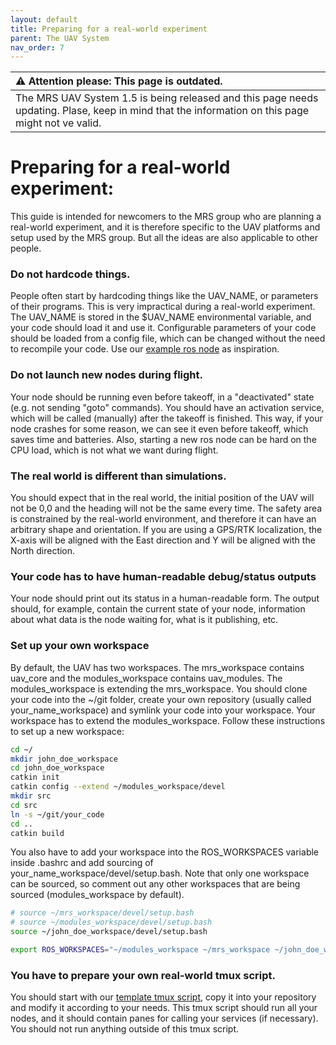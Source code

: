 ```yaml
---
layout: default
title: Preparing for a real-world experiment
parent: The UAV System
nav_order: 7
---
```


| :warning: **Attention please: This page is outdated.**                                                                                           |
| :---                                                                                                                                             |
| The MRS UAV System 1.5 is being released and this page needs updating. Plase, keep in mind that the information on this page might not ve valid. |

# Preparing for a real-world experiment:

This guide is intended for newcomers to the MRS group who are planning a real-world experiment, and it is therefore specific to the UAV platforms and setup used by the MRS group. But all the ideas are also applicable to other people.

### Do not hardcode things.
People often start by hardcoding things like the UAV_NAME, or parameters of their programs. This is very impractical during a real-world experiment. The UAV_NAME is stored in the $UAV_NAME environmental variable, and your code should load it and use it. Configurable parameters of your code should be loaded from a config file, which can be changed without the need to recompile your code. Use our [example ros node](https://github.com/ctu-mrs/example_ros_uav) as inspiration.

### Do not launch new nodes during flight.
Your node should be running even before takeoff, in a "deactivated" state (e.g. not sending "goto" commands). You should have an activation service, which will be called (manually) after the takeoff is finished. This way, if your node crashes for some reason, we can see it even before takeoff, which saves time and batteries. Also, starting a new ros node can be hard on the CPU load, which is not what we want during flight.

### The real world is different than simulations.
You should expect that in the real world, the initial position of the UAV will not be 0,0 and the heading will not be the same every time. The safety area is constrained by the real-world environment, and therefore it can have an arbitrary shape and orientation. If you are using a GPS/RTK localization, the X-axis will be aligned with the East direction and Y will be aligned with the North direction. 

### Your code has to have human-readable debug/status outputs
Your node should print out its status in a human-readable form. The output should, for example, contain the current state of your node, information about what data is the node waiting for, what is it publishing, etc.

### Set up your own workspace
By default, the UAV has two workspaces. The mrs_workspace contains uav_core and the modules_workspace contains uav_modules. The modules_workspace is extending the mrs_workspace. You should clone your code into the ~/git folder, create your own repository (usually called your_name_workspace) and symlink your code into your workspace. Your workspace has to extend the modules_workspace. Follow these instructions to set up a new workspace:

```bash
cd ~/
mkdir john_doe_workspace
cd john_doe_workspace
catkin init
catkin config --extend ~/modules_workspace/devel
mkdir src
cd src
ln -s ~/git/your_code
cd ..
catkin build
```

You also have to add your workspace into the ROS_WORKSPACES variable inside .bashrc and add sourcing of your_name_workspace/devel/setup.bash. Note that only one workspace can be sourced, so comment out any other workspaces that are being sourced (modules_workspace by default).


```bash
# source ~/mrs_workspace/devel/setup.bash
# source ~/modules_workspace/devel/setup.bash
source ~/john_doe_workspace/devel/setup.bash

export ROS_WORKSPACES="~/modules_workspace ~/mrs_workspace ~/john_doe_workspace"
```

### You have to prepare your own real-world tmux script.
You should start with our [template tmux script](https://github.com/ctu-mrs/uav_core/tree/master/tmux_scripts/swarming_template), copy it into your repository and modify it according to your needs. This tmux script should run all your nodes, and it should contain panes for calling your services (if necessary). You should not run anything outside of this tmux script.
